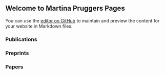 ## Welcome to Martina Pruggers Pages

You can use the [editor on GitHub](https://github.com/martinapr/martinaprugger/edit/gh-pages/index.md) to maintain and preview the content for your website in Markdown files.


### Publications

### Preprints

### Papers
